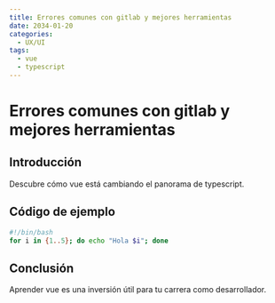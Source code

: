 ```yaml
---
title: Errores comunes con gitlab y mejores herramientas
date: 2034-01-20
categories:
  - UX/UI
tags:
  - vue
  - typescript
---
```


# Errores comunes con gitlab y mejores herramientas

## Introducción

Descubre cómo vue está cambiando el panorama de typescript.

## Código de ejemplo

```bash
#!/bin/bash
for i in {1..5}; do echo "Hola $i"; done
```

## Conclusión

Aprender vue es una inversión útil para tu carrera como desarrollador.